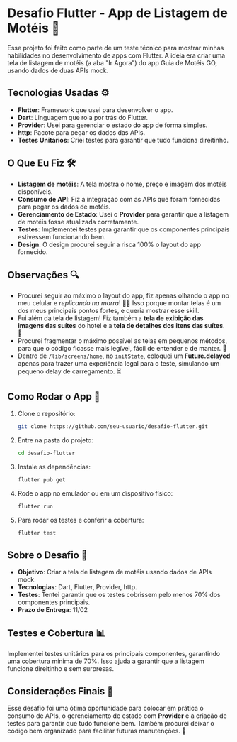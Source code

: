 # Desafio Flutter - App de Listagem de Motéis 🏨

Esse projeto foi feito como parte de um teste técnico para mostrar minhas habilidades no desenvolvimento de apps com Flutter. A ideia era criar uma tela de listagem de motéis (a aba "Ir Agora") do app Guia de Motéis GO, usando dados de duas APIs mock.

## Tecnologias Usadas ⚙️

- **Flutter**: Framework que usei para desenvolver o app.
- **Dart**: Linguagem que rola por trás do Flutter.
- **Provider**: Usei para gerenciar o estado do app de forma simples.
- **http**: Pacote para pegar os dados das APIs.
- **Testes Unitários**: Criei testes para garantir que tudo funciona direitinho.

## O Que Eu Fiz 🛠️

- **Listagem de motéis**: A tela mostra o nome, preço e imagem dos motéis disponíveis.
- **Consumo de API**: Fiz a integração com as APIs que foram fornecidas para pegar os dados de motéis.
- **Gerenciamento de Estado**: Usei o **Provider** para garantir que a listagem de motéis fosse atualizada corretamente.
- **Testes**: Implementei testes para garantir que os componentes principais estivessem funcionando bem.
- **Design**: O design procurei seguir a risca 100% o layout do app fornecido.

## Observações 🔍

- Procurei seguir ao máximo o layout do app, fiz apenas olhando o app no meu celular e *replicando na marra*! 💪🏼 Isso porque montar telas é um dos meus principais pontos fortes, e queria mostrar esse skill.
- Fui além da tela de listagem! Fiz também a **tela de exibição das imagens das suítes** do hotel e a **tela de detalhes dos itens das suítes**. 📸
- Procurei fragmentar o máximo possível as telas em pequenos métodos, para que o código ficasse mais legível, fácil de entender e de manter. 🔧
- Dentro de `/lib/screens/home`, no `initState`, coloquei um **Future.delayed** apenas para trazer uma experiência legal para o teste, simulando um pequeno delay de carregamento. ⏳

## Como Rodar o App 🚀

1. Clone o repositório:
    ```bash
    git clone https://github.com/seu-usuario/desafio-flutter.git
    ```

2. Entre na pasta do projeto:
    ```bash
    cd desafio-flutter
    ```

3. Instale as dependências:
    ```bash
    flutter pub get
    ```

4. Rode o app no emulador ou em um dispositivo físico:
    ```bash
    flutter run
    ```

5. Para rodar os testes e conferir a cobertura:
    ```bash
    flutter test
    ```

## Sobre o Desafio 🎯

- **Objetivo**: Criar a tela de listagem de motéis usando dados de APIs mock.
- **Tecnologias**: Dart, Flutter, Provider, http.
- **Testes**: Tentei garantir que os testes cobrissem pelo menos 70% dos componentes principais.
- **Prazo de Entrega**: 11/02

## Testes e Cobertura 📊

Implementei testes unitários para os principais componentes, garantindo uma cobertura mínima de 70%. Isso ajuda a garantir que a listagem funcione direitinho e sem surpresas.

## Considerações Finais 💭

Esse desafio foi uma ótima oportunidade para colocar em prática o consumo de APIs, o gerenciamento de estado com **Provider** e a criação de testes para garantir que tudo funcione bem. Também procurei deixar o código bem organizado para facilitar futuras manutenções. 🚀
